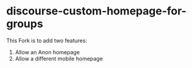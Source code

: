 # discourse-custom-homepage-for-groups
This Fork is to add two features:
1. Allow an Anon homepage
1. Allow a different mobile homepage
